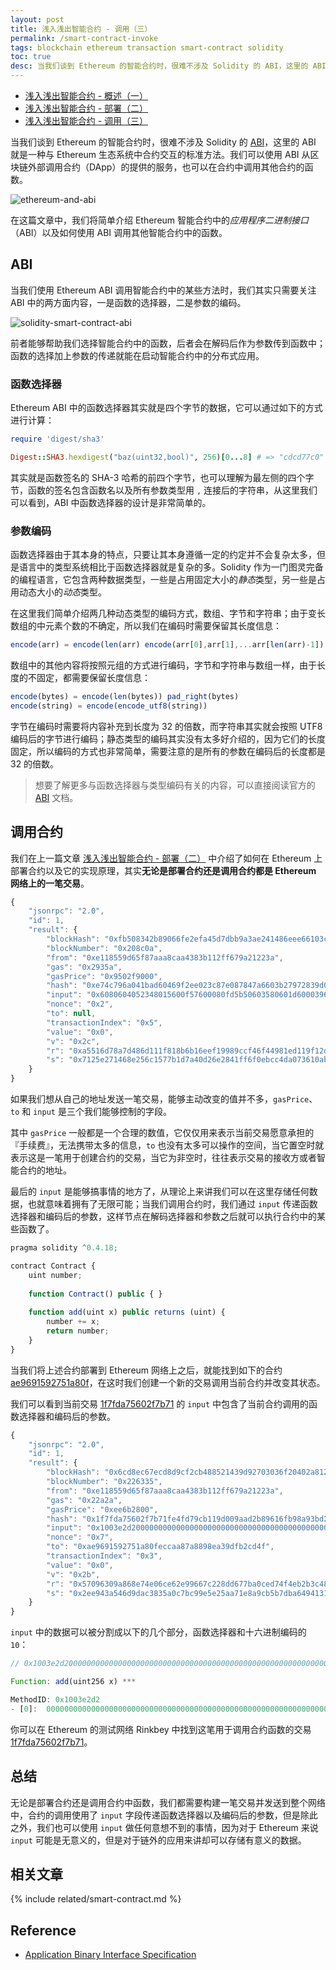 ```yaml
---
layout: post
title: 浅入浅出智能合约 - 调用（三）
permalink: /smart-contract-invoke
tags: blockchain ethereum transaction smart-contract solidity
toc: true
desc: 当我们谈到 Ethereum 的智能合约时，很难不涉及 Solidity 的 ABI，这里的 ABI 就是一种与 Ethereum 生态系统中合约交互的标准方法。我们可以使用 ABI 从区块链外部调用合约（DApp）的提供的服务，也可以在合约中调用其他合约的函数。在这篇文章中，我们将简单介绍 Ethereum 智能合约中的应用程序二进制接口（ABI）以及如何使用 ABI 调用其他智能合约中的函数，同时包含函数选择器以及参数编码等话题。
---
```


+ [浅入浅出智能合约 - 概述（一）](https://draveness.me/smart-contract-intro)
+ [浅入浅出智能合约 - 部署（二）](https://draveness.me/smart-contract-deploy)
+ [浅入浅出智能合约 - 调用（三）](https://draveness.me/smart-contract-invoke)

当我们谈到 Ethereum 的智能合约时，很难不涉及 Solidity 的 [ABI](https://solidity.readthedocs.io/en/develop/abi-spec.html)，这里的 ABI 就是一种与 Ethereum 生态系统中合约交互的标准方法。我们可以使用 ABI 从区块链外部调用合约（DApp）的提供的服务，也可以在合约中调用其他合约的函数。

![ethereum-and-abi](https://img.draveness.me/2018-05-09-ethereum-and-abi.png)

在这篇文章中，我们将简单介绍 Ethereum 智能合约中的*应用程序二进制接口*（ABI）以及如何使用 ABI 调用其他智能合约中的函数。

## ABI

当我们使用 Ethereum ABI 调用智能合约中的某些方法时，我们其实只需要关注 ABI 中的两方面内容，一是函数的选择器，二是参数的编码。

![solidity-smart-contract-abi](https://img.draveness.me/2018-05-09-solidity-smart-contract-abi.png)

前者能够帮助我们选择智能合约中的函数，后者会在解码后作为参数传到函数中；函数的选择加上参数的传递就能在启动智能合约中的分布式应用。

### 函数选择器

Ethereum ABI 中的函数选择器其实就是四个字节的数据，它可以通过如下的方式进行计算：

```ruby
require 'digest/sha3'

Digest::SHA3.hexdigest("baz(uint32,bool)", 256)[0...8] # => "cdcd77c0"
```

其实就是函数签名的 SHA-3 哈希的前四个字节，也可以理解为最左侧的四个字节，函数的签名包含函数名以及所有参数类型用 `,` 连接后的字符串，从这里我们可以看到，ABI 中函数选择器的设计是非常简单的。

### 参数编码

函数选择器由于其本身的特点，只要让其本身遵循一定的约定并不会复杂太多，但是语言中的类型系统相比于函数选择器就是复杂的多。Solidity 作为一门图灵完备的编程语言，它包含两种数据类型，一些是占用固定大小的*静态*类型，另一些是占用动态大小的*动态*类型。

在这里我们简单介绍两几种动态类型的编码方式，数组、字节和字符串；由于变长数组的中元素个数的不确定，所以我们在编码时需要保留其长度信息：

```javascript
encode(arr) = encode(len(arr) encode(arr[0],arr[1],...arr[len(arr)-1])
```

数组中的其他内容将按照元组的方式进行编码，字节和字符串与数组一样，由于长度的不固定，都需要保留长度信息：

```javascript
encode(bytes) = encode(len(bytes)) pad_right(bytes)
encode(string) = encode(encode_utf8(string))
```

字节在编码时需要将内容补充到长度为 32 的倍数，而字符串其实就会按照 UTF8 编码后的字节进行编码；静态类型的编码其实没有太多好介绍的，因为它们的长度固定，所以编码的方式也非常简单，需要注意的是所有的参数在编码后的长度都是 32 的倍数。

> 想要了解更多与函数选择器与类型编码有关的内容，可以直接阅读官方的 [ABI](https://solidity.readthedocs.io/en/develop/abi-spec.html) 文档。

## 调用合约

我们在上一篇文章 [浅入浅出智能合约 - 部署（二）](https://draveness.me/smart-contract-deploy) 中介绍了如何在 Ethereum 上部署合约以及它的实现原理，其实**无论是部署合约还是调用合约都是 Ethereum 网络上的一笔交易**。

```javascript
{
    "jsonrpc": "2.0",
    "id": 1,
    "result": {
        "blockHash": "0xfb508342b89066fe2efa45d7dbb9a3ae241486eee66103c03049e2228a159ee8",
        "blockNumber": "0x208c0a",
        "from": "0xe118559d65f87aaa8caa4383b112ff679a21223a",
        "gas": "0x2935a",
        "gasPrice": "0x9502f9000",
        "hash": "0xe74c796a041bad60469f2ee023c87e087847a6603b27972839d0c0de2e852315",
        "input": "0x6080604052348015600f57600080fd5b50603580601d6000396000f3006080604052600080fd00a165627a7a72305820d9b24bc33db482b29de2352889cc2dfeb66029c28b0daf251aad5a5c4788774a0029",
        "nonce": "0x2",
        "to": null,
        "transactionIndex": "0x5",
        "value": "0x0",
        "v": "0x2c",
        "r": "0xa5516d78a7d486d111f818b6b16eef19989ccf46f44981ed119f12d5578022db",
        "s": "0x7125e271468e256c1577b1d7a40d26e2841ff6f0ebcc4da073610ab8d76c19d5"
    }
}
```

如果我们想从自己的地址发送一笔交易，能够主动改变的值并不多，`gasPrice`、`to` 和 `input` 是三个我们能够控制的字段。

其中 `gasPrice` 一般都是一个合理的数值，它仅仅用来表示当前交易愿意承担的『手续费』，无法携带太多的信息，`to` 也没有太多可以操作的空间，当它置空时就表示这是一笔用于创建合约的交易，当它为非空时，往往表示交易的接收方或者智能合约的地址。

最后的 `input` 是能够搞事情的地方了，从理论上来讲我们可以在这里存储任何数据，也就意味着拥有了无限可能；当我们调用合约时，我们通过 `input` 传递函数选择器和编码后的参数，这样节点在解码选择器和参数之后就可以执行合约中的某些函数了。

```javascript
pragma solidity ^0.4.18;

contract Contract {
    uint number;
    
    function Contract() public { }
    
    function add(uint x) public returns (uint) {
        number += x;
        return number;
    }
}
```

当我们将上述合约部署到 Ethereum 网络上之后，就能找到如下的合约 [ae9691592751a80f](https://rinkeby.etherscan.io/address/0xae9691592751a80feccaa87a8898ea39dfb2cd4f)，在这时我们创建一个新的交易调用当前合约并改变其状态。

我们可以看到当前交易 [1f7fda75602f7b71](https://rinkeby.etherscan.io/tx/0x1f7fda75602f7b71fe4fd79cb119d009aad2b89616fb98a93bd241f43f9165cd) 的 `input` 中包含了当前合约调用的函数选择器和编码后的参数。

```javascript
{
    "jsonrpc": "2.0",
    "id": 1,
    "result": {
        "blockHash": "0x6cd8ec67ecd8d9cf2cb488521439d92703036f20402a812634c5f6946f0d1ca1",
        "blockNumber": "0x226335",
        "from": "0xe118559d65f87aaa8caa4383b112ff679a21223a",
        "gas": "0x22a2a",
        "gasPrice": "0xee6b2800",
        "hash": "0x1f7fda75602f7b71fe4fd79cb119d009aad2b89616fb98a93bd241f43f9165cd",
        "input": "0x1003e2d2000000000000000000000000000000000000000000000000000000000000000a",
        "nonce": "0x7",
        "to": "0xae9691592751a80feccaa87a8898ea39dfb2cd4f",
        "transactionIndex": "0x3",
        "value": "0x0",
        "v": "0x2b",
        "r": "0x57096309a868e74e06ce62e99667c228dd677ba0ced74f4eb2b3c488a309e420",
        "s": "0x2ee943a546d9dac3835a0c7bc99e5e25aa71e8a9cb5b7dba64941318d99f950"
    }
}
```

`input` 中的数据可以被分割成以下的几个部分，函数选择器和十六进制编码的 `10`：

```javascript
// 0x1003e2d2000000000000000000000000000000000000000000000000000000000000000a

Function: add(uint256 x) ***

MethodID: 0x1003e2d2
- [0]:  000000000000000000000000000000000000000000000000000000000000000a
```

你可以在 Ethereum 的测试网络 Rinkbey 中找到这笔用于调用合约函数的交易 [1f7fda75602f7b71](https://rinkeby.etherscan.io/tx/0x1f7fda75602f7b71fe4fd79cb119d009aad2b89616fb98a93bd241f43f9165cd)。

## 总结

无论是部署合约还是调用合约中函数，我们都需要构建一笔交易并发送到整个网络中，合约的调用使用了 `input` 字段传递函数选择器以及编码后的参数，但是除此之外，我们也可以使用 `input` 做任何意想不到的事情，因为对于 Ethereum 来说 `input` 可能是无意义的，但是对于链外的应用来讲却可以存储有意义的数据。

## 相关文章

{% include related/smart-contract.md %}

## Reference

+ [Application Binary Interface Specification](https://solidity.readthedocs.io/en/develop/abi-spec.html)
